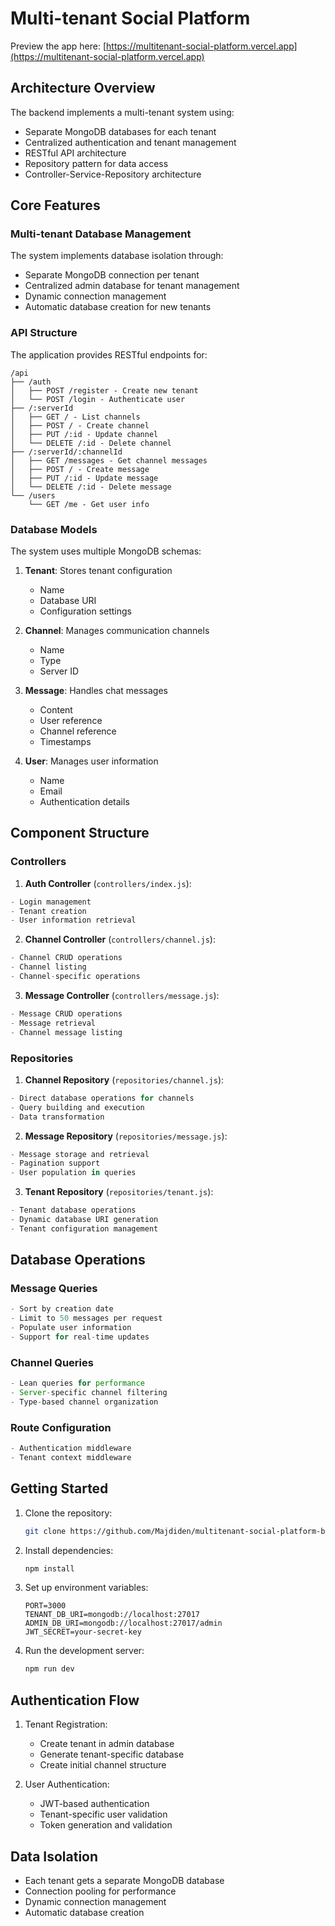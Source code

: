 # Multi-tenant Social Platform
Preview the app here: [https://multitenant-social-platform.vercel.app](https://multitenant-social-platform.vercel.app)

## Architecture Overview
The backend implements a multi-tenant system using:
- Separate MongoDB databases for each tenant
- Centralized authentication and tenant management
- RESTful API architecture
- Repository pattern for data access
- Controller-Service-Repository architecture

## Core Features
### Multi-tenant Database Management
The system implements database isolation through:
- Separate MongoDB connection per tenant
- Centralized admin database for tenant management
- Dynamic connection management
- Automatic database creation for new tenants

### API Structure
The application provides RESTful endpoints for:
```
/api
├── /auth
│   ├── POST /register - Create new tenant
│   └── POST /login - Authenticate user
├── /:serverId
│   ├── GET / - List channels
│   ├── POST / - Create channel
│   ├── PUT /:id - Update channel
│   └── DELETE /:id - Delete channel
├── /:serverId/:channelId
│   ├── GET /messages - Get channel messages
│   ├── POST / - Create message
│   ├── PUT /:id - Update message
│   └── DELETE /:id - Delete message
└── /users
    └── GET /me - Get user info
```

### Database Models
The system uses multiple MongoDB schemas:
1. **Tenant**: Stores tenant configuration
   - Name
   - Database URI
   - Configuration settings

2. **Channel**: Manages communication channels
   - Name
   - Type
   - Server ID

3. **Message**: Handles chat messages
   - Content
   - User reference
   - Channel reference
   - Timestamps

4. **User**: Manages user information
   - Name
   - Email
   - Authentication details

## Component Structure
### Controllers
1. **Auth Controller** (`controllers/index.js`):
```javascript
- Login management
- Tenant creation
- User information retrieval
```

2. **Channel Controller** (`controllers/channel.js`):
```javascript
- Channel CRUD operations
- Channel listing
- Channel-specific operations
```

3. **Message Controller** (`controllers/message.js`):
```javascript
- Message CRUD operations
- Message retrieval
- Channel message listing
```

### Repositories
1. **Channel Repository** (`repositories/channel.js`):
```javascript
- Direct database operations for channels
- Query building and execution
- Data transformation
```

2. **Message Repository** (`repositories/message.js`):
```javascript
- Message storage and retrieval
- Pagination support
- User population in queries
```

3. **Tenant Repository** (`repositories/tenant.js`):
```javascript
- Tenant database operations
- Dynamic database URI generation
- Tenant configuration management
```

## Database Operations
### Message Queries
```javascript
- Sort by creation date
- Limit to 50 messages per request
- Populate user information
- Support for real-time updates
```

### Channel Queries
```javascript
- Lean queries for performance
- Server-specific channel filtering
- Type-based channel organization
```


### Route Configuration
```javascript
- Authentication middleware
- Tenant context middleware
```

## Getting Started
1. Clone the repository:
   ```bash
   git clone https://github.com/Majdiden/multitenant-social-platform-backend.git
   ```

2. Install dependencies:
   ```bash
   npm install
   ```

3. Set up environment variables:
   ```env
   PORT=3000
   TENANT_DB_URI=mongodb://localhost:27017
   ADMIN_DB_URI=mongodb://localhost:27017/admin
   JWT_SECRET=your-secret-key
   ```

4. Run the development server:
   ```bash
   npm run dev
   ```

## Authentication Flow
1. Tenant Registration:
   - Create tenant in admin database
   - Generate tenant-specific database
   - Create initial channel structure

2. User Authentication:
   - JWT-based authentication
   - Tenant-specific user validation
   - Token generation and validation

## Data Isolation
- Each tenant gets a separate MongoDB database
- Connection pooling for performance
- Dynamic connection management
- Automatic database creation
